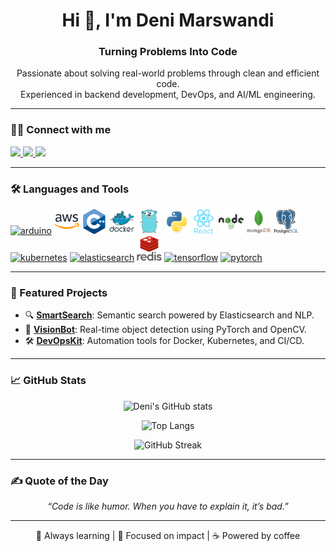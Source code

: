 <h1 align="center">Hi 👋, I'm Deni Marswandi</h1>
<h3 align="center">Turning Problems Into Code</h3>

<p align="center">
  Passionate about solving real-world problems through clean and efficient code.<br>
  Experienced in backend development, DevOps, and AI/ML engineering.
</p>

---

### 🧑‍💻 Connect with me
<p align="left">
  <a href="https://medium.com/@denimarswandi" target="blank">
    <img src="https://img.shields.io/badge/Medium-12100E?style=for-the-badge&logo=medium&logoColor=white"/>
  </a>
  <a href="https://www.linkedin.com/in/denimarswandi" target="blank">
    <img src="https://img.shields.io/badge/LinkedIn-0077B5?style=for-the-badge&logo=linkedin&logoColor=white"/>
  </a>
  <a href="https://github.com/denimarswandi" target="blank">
    <img src="https://img.shields.io/github/followers/denimarswandi?label=Follow&style=social" />
  </a>
</p>

---

### 🛠️ Languages and Tools

<p align="left">
  <a href="https://www.arduino.cc/" target="_blank"><img src="https://cdn.worldvectorlogo.com/logos/arduino-1.svg" alt="arduino" width="40" height="40"/></a>
  <a href="https://aws.amazon.com" target="_blank"><img src="https://raw.githubusercontent.com/devicons/devicon/master/icons/amazonwebservices/amazonwebservices-original-wordmark.svg" alt="aws" width="40" height="40"/></a>
  <a href="https://www.w3schools.com/cpp/" target="_blank"><img src="https://raw.githubusercontent.com/devicons/devicon/master/icons/cplusplus/cplusplus-original.svg" alt="cplusplus" width="40" height="40"/></a>
  <a href="https://www.docker.com/" target="_blank"><img src="https://raw.githubusercontent.com/devicons/devicon/master/icons/docker/docker-original-wordmark.svg" alt="docker" width="40" height="40"/></a>
  <a href="https://golang.org" target="_blank"><img src="https://raw.githubusercontent.com/devicons/devicon/master/icons/go/go-original.svg" alt="go" width="40" height="40"/></a>
  <a href="https://www.python.org" target="_blank"><img src="https://raw.githubusercontent.com/devicons/devicon/master/icons/python/python-original.svg" alt="python" width="40" height="40"/></a>
  <a href="https://reactjs.org/" target="_blank"><img src="https://raw.githubusercontent.com/devicons/devicon/master/icons/react/react-original-wordmark.svg" alt="react" width="40" height="40"/></a>
  <a href="https://nodejs.org" target="_blank"><img src="https://raw.githubusercontent.com/devicons/devicon/master/icons/nodejs/nodejs-original-wordmark.svg" alt="nodejs" width="40" height="40"/></a>
  <a href="https://www.mongodb.com/" target="_blank"><img src="https://raw.githubusercontent.com/devicons/devicon/master/icons/mongodb/mongodb-original-wordmark.svg" alt="mongodb" width="40" height="40"/></a>
  <a href="https://www.postgresql.org" target="_blank"><img src="https://raw.githubusercontent.com/devicons/devicon/master/icons/postgresql/postgresql-original-wordmark.svg" alt="postgresql" width="40" height="40"/></a>
  <a href="https://kubernetes.io" target="_blank"><img src="https://www.vectorlogo.zone/logos/kubernetes/kubernetes-icon.svg" alt="kubernetes" width="40" height="40"/></a>
  <a href="https://www.elastic.co" target="_blank"><img src="https://www.vectorlogo.zone/logos/elastic/elastic-icon.svg" alt="elasticsearch" width="40" height="40"/></a>
  <a href="https://redis.io" target="_blank"><img src="https://raw.githubusercontent.com/devicons/devicon/master/icons/redis/redis-original-wordmark.svg" alt="redis" width="40" height="40"/></a>
  <a href="https://www.tensorflow.org" target="_blank"><img src="https://www.vectorlogo.zone/logos/tensorflow/tensorflow-icon.svg" alt="tensorflow" width="40" height="40"/></a>
  <a href="https://pytorch.org/" target="_blank"><img src="https://www.vectorlogo.zone/logos/pytorch/pytorch-icon.svg" alt="pytorch" width="40" height="40"/></a>
  <!-- Tambahkan lainnya sesuai kebutuhan -->
</p>

---

### 📌 Featured Projects

- 🔍 [**SmartSearch**](https://github.com/denimarswandi/smartsearch): Semantic search powered by Elasticsearch and NLP.
- 🤖 [**VisionBot**](https://github.com/denimarswandi/visionbot): Real-time object detection using PyTorch and OpenCV.
- 🛠️ [**DevOpsKit**](https://github.com/denimarswandi/devopskit): Automation tools for Docker, Kubernetes, and CI/CD.

---

### 📈 GitHub Stats

<p align="center">
  <img src="https://github-readme-stats.vercel.app/api?username=denimarswandi&show_icons=true&theme=tokyonight" alt="Deni's GitHub stats" />
</p>
<p align="center">
  <img src="https://github-readme-stats.vercel.app/api/top-langs/?username=denimarswandi&layout=compact&theme=tokyonight" alt="Top Langs" />
</p>
<p align="center">
  <img src="https://github-readme-streak-stats.herokuapp.com/?user=denimarswandi&theme=tokyonight" alt="GitHub Streak" />
</p>

---

### ✍️ Quote of the Day

<p align="center">
  <em>“Code is like humor. When you have to explain it, it’s bad.”</em>
</p>

---

<p align="center">
  🚀 Always learning | 🧠 Focused on impact | ☕ Powered by coffee
</p>
